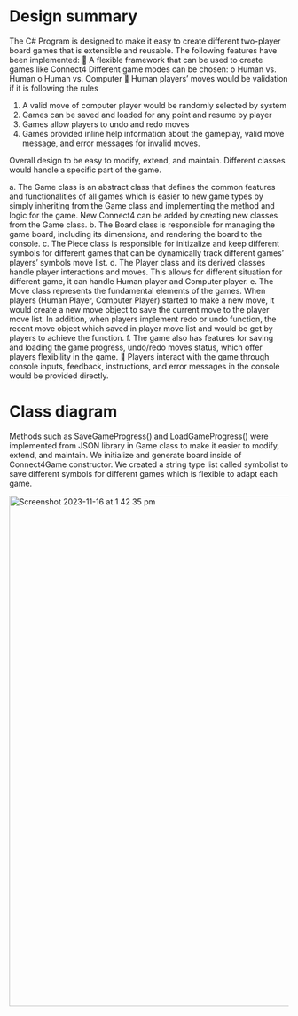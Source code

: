 # Design summary
The C# Program is designed to make it easy to create different two-player board games that is extensible and reusable.
The following features have been implemented:

A flexible framework that can be used to create games like Connect4
Different game modes can be chosen:
o Human vs. Human
o Human vs. Computer

Human players’ moves would be validation if it is following the rules
1. A valid move of computer player would be randomly selected by system
2. Games can be saved and loaded for any point and resume by player
3. Games allow players to undo and redo moves
4. Games provided inline help information about the gameplay, valid move message, and error messages for invalid moves.

Overall design to be easy to modify, extend, and maintain. Different classes would handle a specific part of the game.

a. The Game class is an abstract class that defines the common features and functionalities of all games which is easier to new game types by simply inheriting from the Game class    and implementing the method and logic for the game. New Connect4 can be added by creating new classes from the Game class.
b. The Board class is responsible for managing the game board, including its dimensions, and rendering the board to the console.
c. The Piece class is responsible for initizalize and keep different symbols for different games that can be dynamically track different games’ players’ symbols move list.
d. The Player class and its derived classes handle player interactions and moves. This allows for different situation for different game, it can handle Human player and Computer      player.
e. The Move class represents the fundamental elements of the games. When players (Human Player, Computer Player) started to make a new move, it would create a new move object to      save the current move to the player move list. In addition, when players implement redo or undo function, the recent move object which saved in player move list and would be       get by players to achieve the function.
f. The game also has features for saving and loading the game progress, undo/redo moves status, which offer players flexibility in the game.

Players interact with the game through console inputs, feedback, instructions, and error messages in the console would be provided directly.

# Class diagram
Methods such as SaveGameProgress() and LoadGameProgress() were implemented from JSON library in Game class to make it easier to modify, extend, and maintain.
We initialize and generate board inside of Connect4Game constructor.
We created a string type list called symbolist to save different symbols for different games which is flexible to adapt each game.

<img width="920" alt="Screenshot 2023-11-16 at 1 42 35 pm" src="https://github.com/zoewang66/BoardGame/assets/97823545/b462ed12-7cc1-4e3e-9b0b-41d6ec5264e7">

